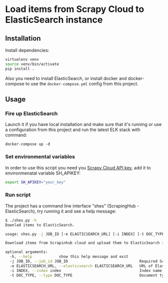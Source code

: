 # Load items from Scrapy Cloud to ElasticSearch instance

## Installation
Install dependencies:
```bash
virtualenv venv
source venv/bin/activate
pip install .
```

Also you need to install ElasticSearch, or install docker and docker-compose to use the `docker-compose.yml` config from this project.
## Usage

### Fire up ElasticSearch
Launch it if you have local installation and make sure that it's running or use a configuration from this project and run the latest ELK stack with command:
```
docker-compose up -d
```

### Set environmental variables
In order to use this script you need you [Scrapy Cloud API key](https://app.scrapinghub.com/account/apikey), add it to environmenatal variable SH_APIKEY:
```bash
export SH_APIKEY="your_key"
```

### Run script
The project has a command line interface "shes" (ScrapingHub - ElasticSearch), try running it and see a help message:
```bash
$ ./shes.py -h
Downlad items to ElasticSearch.

usage: shes.py -j JOB_ID [-e ELASTICSEARCH_URL] [-i INDEX] [-t DOC_TYPE] [-h]

Download items from Scrapinhub cloud and upload them to ElasticSearch index.

optional arguments:
  -h, --help            show this help message and exit
  -j JOB_ID, --job_id JOB_ID                                Required Scrapy Cloud job idetentifier
  -e ELASTICSEARCH_URL, --elasticsearch ELASTICSEARCH_URL   URL of ElasticSearch instance, [default: localhost:9200]
  -i INDEX, --index index                                   Index name, defaults to job_id
  -t DOC_TYPE, --type DOC_TYPE                              Document type, [default: product]

```

